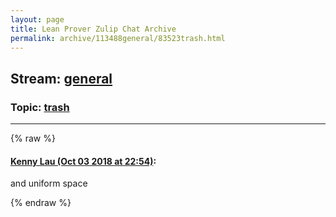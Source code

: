 ```yaml
---
layout: page
title: Lean Prover Zulip Chat Archive 
permalink: archive/113488general/83523trash.html
---
```


## Stream: [general](index.html)
### Topic: [trash](83523trash.html)

---


{% raw %}
#### [ Kenny Lau (Oct 03 2018 at 22:54)](https://leanprover.zulipchat.com/#narrow/stream/113488-general/topic/trash/near/135133095):
and uniform space


{% endraw %}
